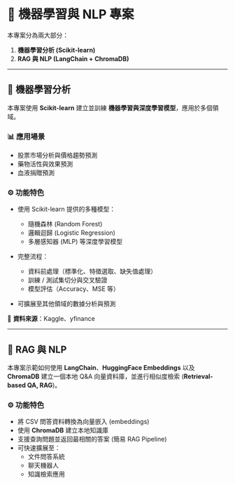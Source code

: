 # 📌 機器學習與 NLP 專案  

本專案分為兩大部分：  
1. **機器學習分析 (Scikit-learn)**  
2. **RAG 與 NLP (LangChain + ChromaDB)**  

---

## 🔹 機器學習分析  

本專案使用 **Scikit-learn** 建立並訓練 **機器學習與深度學習模型**，應用於多個領域。  

### 📊 應用場景  
- 股票市場分析與價格趨勢預測  
- 藥物活性與效果預測  
- 血液捐贈預測  

### ⚙️ 功能特色  
- 使用 Scikit-learn 提供的多種模型：  
  - 隨機森林 (Random Forest)  
  - 邏輯迴歸 (Logistic Regression)  
  - 多層感知器 (MLP)  等深度學習模型

- 完整流程：  
  - 資料前處理（標準化、特徵選取、缺失值處理）  
  - 訓練 / 測試集切分與交叉驗證  
  - 模型評估（Accuracy、MSE 等）  

- 可擴展至其他領域的數據分析與預測  

📂 **資料來源**：Kaggle、yfinance  

---

## 🔹 RAG 與 NLP  

本專案示範如何使用 **LangChain**、**HuggingFace Embeddings** 以及 **ChromaDB** 建立一個本地 Q&A 向量資料庫，並進行相似度檢索 (**Retrieval-based QA, RAG**)。  

### ⚙️ 功能特色  
- 將 CSV 問答資料轉換為向量嵌入 (embeddings)  
- 使用 **ChromaDB** 建立本地知識庫  
- 支援查詢問題並返回最相關的答案 (簡易 RAG Pipeline)  
- 可快速擴展至：  
  - 文件問答系統  
  - 聊天機器人  
  - 知識檢索應用  
